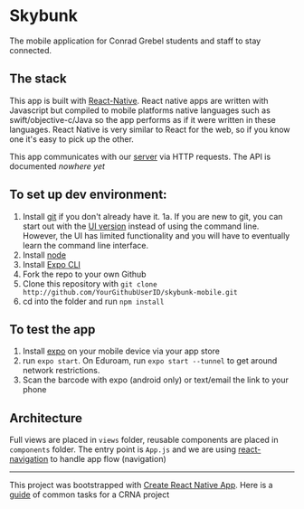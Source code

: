 # Skybunk

The mobile application for Conrad Grebel students and staff to stay connected.

## The stack
This app is built with [React-Native](https://facebook.github.io/react-native/). React native apps are written with Javascript but compiled to mobile platforms native languages such as swift/objective-c/Java so the app performs as if it were written in these languages. React Native is very similar to React for the web, so if you know one it's easy to pick up the other.

This app communicates with our [server](https://github.com/cguc/skybunk-server) via HTTP requests. The API is documented _nowhere yet_

## To set up dev environment:
1. Install [git](https://git-scm.com/book/en/v2/Getting-Started-Installing-Git) if you don't already have it.
1a. If you are new to git, you can start out with the [UI version](https://desktop.github.com/) instead of using the command line. However, the UI has limited functionality and you will have to eventually learn the command line interface.
2. Install [node](https://nodejs.org/en/)
3. Install [Expo CLI](https://expo.io/tools#cli)
3. Fork the repo to your own Github
4. Clone this repository with `git clone http://github.com/YourGithubUserID/skybunk-mobile.git`
5. cd into the folder and run `npm install`

## To test the app
1. Install [expo](https://expo.io/) on your mobile device via your app store
2. run `expo start`. On Eduroam, run `expo start --tunnel` to get around network restrictions.
3. Scan the barcode with expo (android only) or text/email the link to your phone

## Architecture
Full views are placed in `views` folder, reusable components are placed in `components` folder. The entry point is `App.js` and we are using [react-navigation](https://reactnavigation.org/) to handle app flow (navigation)
___

This project was bootstrapped with [Create React Native App](https://github.com/react-community/create-react-native-app). Here is a [guide](https://github.com/react-community/create-react-native-app/blob/master/react-native-scripts/template/README.md) of common tasks for a CRNA project
